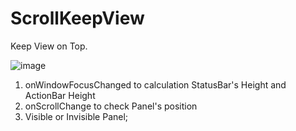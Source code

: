 # ScrollKeepView
Keep View on Top.

![image](https://github.com/ShengHsu/ScrollKeepView/blob/master/keepviewdemo.gif)

1. onWindowFocusChanged to calculation StatusBar's Height and ActionBar Height
2. onScrollChange to check Panel's position
3. Visible or Invisible Panel;

